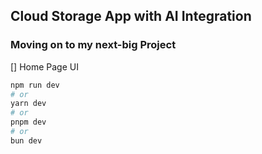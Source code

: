## Cloud Storage App with AI Integration
### Moving on to my next-big Project
[] Home Page UI

```bash
npm run dev
# or
yarn dev
# or
pnpm dev
# or
bun dev
```

 
